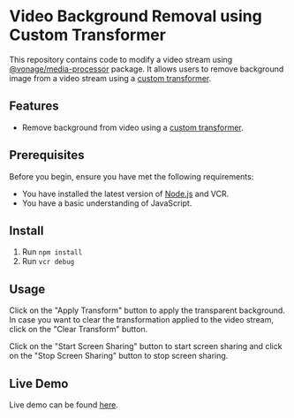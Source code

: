 # Video Background Removal using Custom Transformer

This repository contains code to modify a video stream using [@vonage/media-processor](https://www.npmjs.com/package/@vonage/media-processor) package.
It allows users to remove background image from a video stream using a [custom transformer](https://github.com/tensorflow/tfjs-models/blob/master/body-segmentation/README.md).

## Features

- Remove background from video using a [custom transformer](https://github.com/tensorflow/tfjs-models/blob/master/body-segmentation/README.md).

## Prerequisites

Before you begin, ensure you have met the following requirements:

- You have installed the latest version of [Node.js](https://nodejs.org/en/) and VCR.
- You have a basic understanding of JavaScript.

## Install

1. Run `npm install`
2. Run `vcr debug`

## Usage

Click on the "Apply Transform" button to apply the transparent background. In case you want to clear the transformation applied to the video stream, click on the "Clear Transform" button.

Click on the "Start Screen Sharing" button to start screen sharing and click on the "Stop Screen Sharing" button to stop screen sharing.

## Live Demo

Live demo can be found [here](https://neru-d0cab68b-web-js-custom-bg-removal-dev.apse1.runtime.vonage.cloud/).